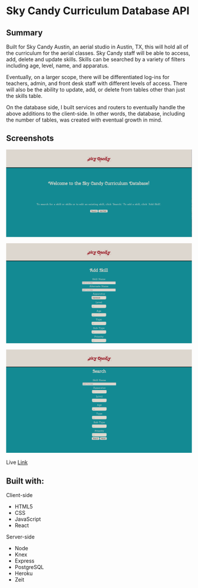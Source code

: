Sky Candy Curriculum Database API
=========================================


Summary
-------
Built for Sky Candy Austin, an aerial studio in Austin, TX, this will hold all of the curriculum for the aerial classes. Sky Candy staff will be able to access, add, delete and update skills. Skills can be searched by a variety of filters including age, level, name, and apparatus.

Eventually, on a larger scope, there will be differentiated log-ins for teachers, admin, and front desk staff with different levels of access. There will also be the ability to update, add, or delete from tables other than just the skills table. 

On the database side, I built services and routers to eventually handle the above additions to the client-side. In other words, the database, including the number of tables, was created with eventual growth in mind.

Screenshots
-----------
![Landing Page](LandingPage.png "Landing Page")

![Add Skill Page](AddSkill.png "Add Skill Page")

![Search Page](SearchPage.png "Search Page")

Live [Link](https://sky-candy-database.rachaelleeshaw.now.sh)


Built with:
-----------
Client-side
* HTML5
* CSS
* JavaScript
* React

Server-side
* Node
* Knex
* Express
* PostgreSQL
* Heroku
* Zeit